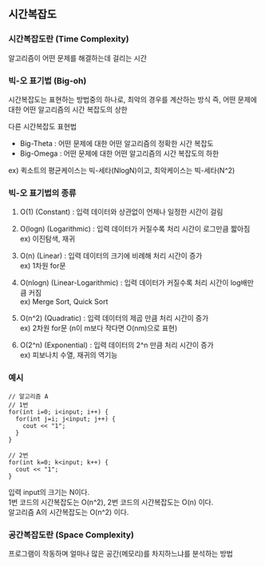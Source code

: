 ## 시간복잡도

### 시간복잡도란 (Time Complexity)

알고리즘이 어떤 문제를 해결하는데 걸리는 시간

### 빅-오 표기법 (Big-oh)

시간복잡도는 표현하는 방법중의 하나로, 최악의 경우를 계산하는 방식 
즉, 어떤 문제에 대한 어떤 알고리즘의 시간 복잡도의 상한

다른 시간복잡도 표현법
- Big-Theta : 어떤 문제에 대한 어떤 알고리즘의 정확한 시간 복잡도  
- Big-Omega : 어떤 문제에 대한 어떤 알고리즘의 시간 복잡도의 하한  

ex) 퀵소트의 평균케이스는 빅-세타(NlogN)이고, 최악케이스는 빅-세타(N^2)


### 빅-오 표기법의 종류

1) O(1) (Constant) : 입력 데이터와 상관없이 언제나 일정한 시간이 걸림

2) O(logn) (Logarithmic) : 입력 데이터가 커질수록 처리 시간이 로그만큼 짧아짐  
ex) 이진탐색, 재귀

3) O(n) (Linear) : 입력 데이터의 크기에 비례해 처리 시간이 증가  
ex) 1차원 for문

4) O(nlogn) (Linear-Logarithmic) : 입력 데이터가 커질수록 처리 시간이 log배만큼 커짐  
ex) Merge Sort, Quick Sort

5) O(n^2) (Quadratic) : 입력 데이터의 제곱 만큼 처리 시간이 증가  
ex) 2차원 for문 (n이 m보다 작다면 O(nm)으로 표현)

6) O(2^n) (Exponential) : 입력 데이터의 2^n 만큼 처리 시간이 증가  
ex) 피보나치 수열, 재귀의 역기능


### 예시

```
// 알고리즘 A
// 1번
for(int i=0; i<input; i++) {
  for(int j=i; j<input; j++) {
    cout << "1";
  }
}

// 2번
for(int k=0; k<input; k++) {
  cout << "1";
}

```
  
입력 input의 크기는 N이다.  
1번 코드의 시간복잡도는 O(n^2), 2번 코드의 시간복잡도는 O(n) 이다.  
알고리즘 A의 시간복잡도는 O(n^2) 이다.  


### 공간복잡도란 (Space Complexity)

프로그램이 작동하며 얼마나 많은 공간(메모리)를 차지하느냐를 분석하는 방법